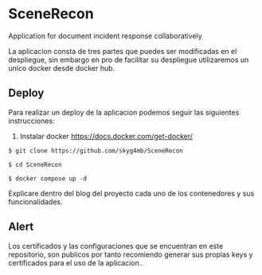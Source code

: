 # SceneRecon

Application for document incident response collaboratively

La aplicacion consta de tres partes que puedes ser modificadas en el despliegue, sin embargo en pro de facilitar su despliegue utilizaremos un unico docker desde docker hub.

## Deploy

Para realizar un deploy de la aplicacion podemos seguir las siguientes instrucciones: 

1. Instalar docker https://docs.docker.com/get-docker/

```
$ git clone https://github.com/skyg4mb/SceneRecon

$ cd SceneRecon

$ docker compose up -d
```

Explicare dentro del blog del proyecto cada uno de los contenedores y sus funcionalidades.


## Alert

Los certificados y las configuraciones que se encuentran en este repositorio, son publicos por tanto recomiendo generar sus propias keys y certificados para el uso de la aplicacion..


